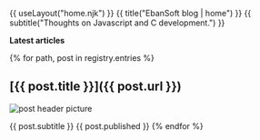 {{ useLayout("home.njk") }}
{{ title("EbanSoft blog | home") }}
{{ subtitle("Thoughts on Javascript and C development.") }}

__Latest articles__

{% for path, post in registry.entries %}
## [{{ post.title }}]({{ post.url }})



![post header picture](https://source.unsplash.com/random/800x300)

{{ post.subtitle }}
{{ post.published }}
{% endfor %}


